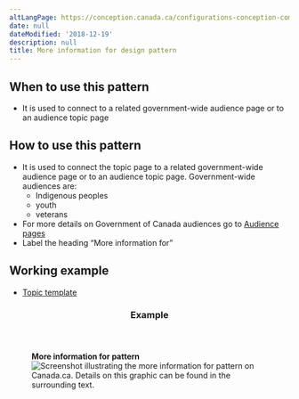 ```yaml
---
altLangPage: https://conception.canada.ca/configurations-conception-communes/autres-renseignements.html
date: null
dateModified: '2018-12-19'
description: null
title: More information for design pattern
---
```



<div>
 
 <section>
  <section>
   <h2>
    When to use this pattern
   </h2>
   <ul>
    <li>
     It is used to connect to a related government-wide audience page or to an audience topic page
    </li>
   </ul>
  </section>
  <section>
   <h2>
    How to use this pattern
   </h2>
   <ul>
    <li>
     It is used to connect the topic page to a related government-wide audience page or to an audience topic page. Government-wide audiences are:
     <ul>
      <li>
       Indigenous peoples
      </li>
      <li>
       youth
      </li>
      <li>
       veterans
      </li>
     </ul>
    </li>
    <li>
     For more details on Government of Canada audiences go to
     <a href="../mandatory-templates/audience-pages.html">
      Audience pages
     </a>
    </li>
    <li>
     Label the heading “More information for”
    </li>
   </ul>
  </section>
  <section>
   <h2>
    Working example
   </h2>
   <ul>
    <li>
     <a href="https://wet-boew.github.io/GCWeb/templates/topic/topic-en.html">
      Topic template
     </a>
    </li>
   </ul>
  </section>
  <section class="panel panel-primary">
   <header class="panel-heading">
    <h3 class="panel-title">
     Example
    </h3>
   </header>
   <div class="panel-body">
    <figure class="mrgn-bttm-sm">
     <figcaption class="text-center">
      <b>
       More information for pattern
      </b>
     </figcaption>
     <img alt="Screenshot illustrating the more information for pattern on Canada.ca. Details on this graphic can be found in the surrounding text." class="img-responsive center-block" src="https://www.canada.ca/content/dam/tbs-sct/images/government-communications/canada-content-style-guide/more-information-for-pattern-eng.jpg"/>
    </figure>
   </div>
  </section>
 </section>
</div>




